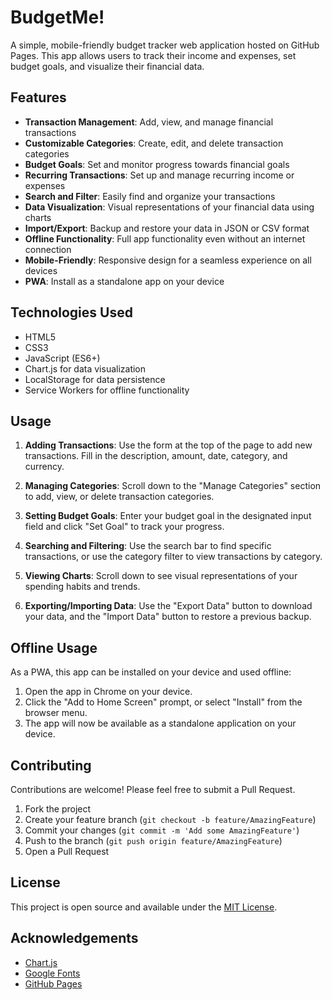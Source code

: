 # BudgetMe!

A simple, mobile-friendly budget tracker web application hosted on GitHub Pages. This app allows users to track their income and expenses, set budget goals, and visualize their financial data.

## Features

- **Transaction Management**: Add, view, and manage financial transactions
- **Customizable Categories**: Create, edit, and delete transaction categories
- **Budget Goals**: Set and monitor progress towards financial goals
- **Recurring Transactions**: Set up and manage recurring income or expenses
- **Search and Filter**: Easily find and organize your transactions
- **Data Visualization**: Visual representations of your financial data using charts
- **Import/Export**: Backup and restore your data in JSON or CSV format
- **Offline Functionality**: Full app functionality even without an internet connection
- **Mobile-Friendly**: Responsive design for a seamless experience on all devices
- **PWA**: Install as a standalone app on your device

## Technologies Used

- HTML5
- CSS3
- JavaScript (ES6+)
- Chart.js for data visualization
- LocalStorage for data persistence
- Service Workers for offline functionality


## Usage

1. **Adding Transactions**: Use the form at the top of the page to add new transactions. Fill in the description, amount, date, category, and currency.

2. **Managing Categories**: Scroll down to the "Manage Categories" section to add, view, or delete transaction categories.

3. **Setting Budget Goals**: Enter your budget goal in the designated input field and click "Set Goal" to track your progress.

4. **Searching and Filtering**: Use the search bar to find specific transactions, or use the category filter to view transactions by category.

5. **Viewing Charts**: Scroll down to see visual representations of your spending habits and trends.

6. **Exporting/Importing Data**: Use the "Export Data" button to download your data, and the "Import Data" button to restore a previous backup.

## Offline Usage

As a PWA, this app can be installed on your device and used offline:

1. Open the app in Chrome on your device.
2. Click the "Add to Home Screen" prompt, or select "Install" from the browser menu.
3. The app will now be available as a standalone application on your device.

## Contributing

Contributions are welcome! Please feel free to submit a Pull Request.

1. Fork the project
2. Create your feature branch (`git checkout -b feature/AmazingFeature`)
3. Commit your changes (`git commit -m 'Add some AmazingFeature'`)
4. Push to the branch (`git push origin feature/AmazingFeature`)
5. Open a Pull Request

## License

This project is open source and available under the [MIT License](LICENSE).

## Acknowledgements

- [Chart.js](https://www.chartjs.org/)
- [Google Fonts](https://fonts.google.com/)
- [GitHub Pages](https://pages.github.com/)



